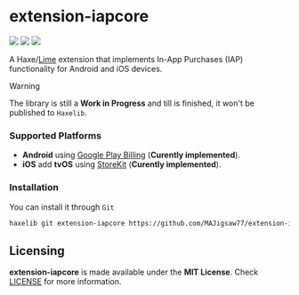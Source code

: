 # extension-iapcore

![](https://img.shields.io/github/repo-size/MAJigsaw77/extension-iapcore) ![](https://badgen.net/github/open-issues/MAJigsaw77/extension-iapcore) ![](https://badgen.net/badge/license/MIT/green)

A Haxe/[Lime](https://lime.openfl.org) extension that implements In-App Purchases (IAP) functionality for Android and iOS devices.

> [!WARNING]
> The library is still a **Work in Progress** and till is finished, it won't be published to `Haxelib`.

### Supported Platforms

- **Android** using [Google Play Billing](https://developer.android.com/distribute/play-billing) (**Curently implemented**).
- **iOS** add **tvOS** using [StoreKit](https://developer.apple.com/documentation/storekit?language=objc) (**Curently implemented**).

### Installation

You can install it through `Git`

```bash
haxelib git extension-iapcore https://github.com/MAJigsaw77/extension-iapcore.git
```

## Licensing

**extension-iapcore** is made available under the **MIT License**. Check [LICENSE](./LICENSE) for more information.
